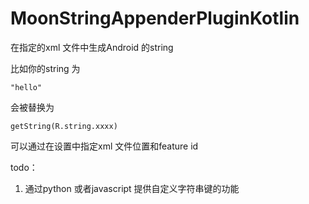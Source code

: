 # MoonStringAppenderPluginKotlin

在指定的xml 文件中生成Android 的string

比如你的string 为

```
"hello"
```

会被替换为

```
getString(R.string.xxxx)
```

可以通过在设置中指定xml 文件位置和feature id

todo：

1. 通过python 或者javascript 提供自定义字符串键的功能
